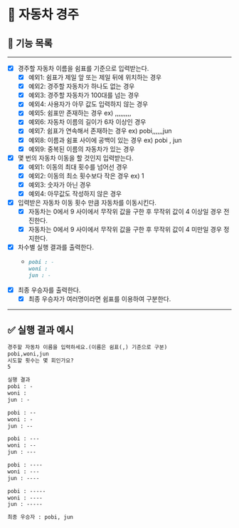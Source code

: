 # 🚗 자동차 경주

## 📝 기능 목록

----

- [x] 경주할 자동차 이름을 쉼표를 기준으로 입력받는다.
    - [x] 예외1: 쉼표가 제일 앞 또는 제일 뒤에 위치하는 경우
    - [x] 예외2: 경주할 자동차가 하나도 없는 경우
    - [x] 예외3: 경주할 자동차가 100대를 넘는 경우
    - [x] 예외4: 사용자가 아무 값도 입력하지 않는 경우
    - [x] 예외5: 쉼표만 존재하는 경우 ex) ,,,,,,,,,
    - [x] 예외6: 자동차 이름의 길이가 6자 이상인 경우
    - [x] 예외7: 쉼표가 연속해서 존재하는 경우 ex) pobi,,,,,,jun
    - [x] 예외8: 이름과 쉼표 사이에 공백이 있는 경우 ex) pobi , jun
    - [x] 예외9: 중복된 이름의 자동차가 있는 경우
- [x] 몇 번의 자동차 이동을 할 것인지 입력받는다.
    - [x] 예외1: 이동의 최대 횟수를 넘어선 경우
    - [x] 예외2: 이동의 최소 횟수보다 작은 경우 ex) 1
    - [x] 예외3: 숫자가 아닌 경우
    - [x] 예외4: 아무값도 작성하지 않은 경우
- [x] 입력받은 자동차 이동 횟수 만큼 자동차를 이동시킨다.
    - [x] 자동차는 0에서 9 사이에서 무작위 값을 구한 후 무작위 값이 4 이상일 경우 전진한다.
    - [x] 자동차는 0에서 9 사이에서 무작위 값을 구한 후 무작위 값이 4 미만일 경우 정지한다.
- [x] 차수별 실행 결과를 출력한다.
    - ```markdown
      pobi : -
      woni : 
      jun : - 
      ```
- [x] 최종 우승자를 출력한다.
    - [x] 최종 우승자가 여러명이라면 쉼표를 이용하여 구분한다.

----

## ✅ 실행 결과 예시

```markdown
경주할 자동차 이름을 입력하세요.(이름은 쉼표(,) 기준으로 구분)
pobi,woni,jun
시도할 횟수는 몇 회인가요?
5

실행 결과
pobi : -
woni :
jun : -

pobi : --
woni : -
jun : --

pobi : ---
woni : --
jun : ---

pobi : ----
woni : ---
jun : ----

pobi : -----
woni : ----
jun : -----

최종 우승자 : pobi, jun
```